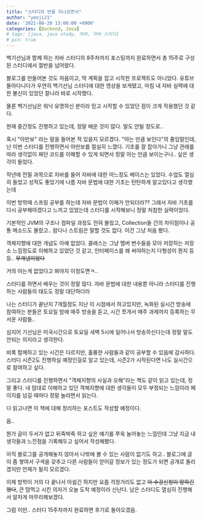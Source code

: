 ```yaml
---
title: "스터디의 반을 지나오면서"
author: "yeoji21"
date: '2021-08-20 13:00:00 +0900'
categories: [Backend, Java]
# tags: [java, java study, 자바, 자바 스터디]
# pin: true
---
```


백기선님과 함께 하는 자바 스터디의 8주차까지 포스팅까지 완료하면서 총 15주로 구성된 스터디에서 절반을 넘어왔다.  

블로그를 만들어본 것도 처음이고, 딱 계획을 잡고 시작한 프로젝트도 아니었다. 유튜브 돌아다니다가 우연히 백기선님 스터디에 대한 영상을 보게됐고, 마침 내 자바 실력에 대한 불신이 있었던 찰나라 바로 시작했다.  

물론 백기선님은 워낙 유명하신 분이라 믿고 시작할 수 있었던 점이 크게 작용했던 것 같다.  

현재 중간정도 진행하고 있는데, 정말 배운 것이 많다. 말도 안될 정도로..  

혹시 "아만보" 라는 말을 들어본 적 있을지 모르겠다. "아는 만큼 보인다"의 줄임말인데, 난 이번 스터디를 진행하면서 아만보를 절실히 느꼈다. 기초를 잘 잡아가니 그냥 관례를 따라 생각없이 짜던 코드를 이해할 수 있게 되면서 정말 아는 만큼 보이는구나.. 싶은 생각이 들었다.  

작년에 전필 과목으로 자바를 들어 자바에 대한 어느정도 베이스는 있었다. 수업도 열심히 들었고 성적도 좋았기에 나름 자바 문법에 대한 기초는 탄탄하게 알고있다고 생각했는데

이번 방학때 스프링 공부를 하는데 자바 문법이 이해가 안되더라?? 그래서 자바 기초를 다시 공부해야겠다고 느끼고 있었는데 스터디를 시작해보니 정말 처참한 실력이었다. 

기본적인 JVM의 구조나 컴파일 과정도 전혀 몰랐고, Collection들 간의 차이점이나 공통 메소드도 몰랐고.. 람다나 스트림은 말할 것도 없다. 이건 그냥 처음 봤다.  

객체지향에 대한 개념도 아예 없었다. 클래스는 그냥 멤버 변수들을 모아 저장하는 저장소 느낌정도로 이해하고 있었던 것 같고, 인터페이스를 왜 써야하는지 다형성이 뭔지 등등.. ~~무개념이었다~~

거의 아는게 없었다고 봐야지 이정도면ㅋ..  

스터디를 하면서 배우는 것이 정말 많다. 자바 문법에 대한 내용뿐 아니라 스터디를 진행하는 사람들의 태도도 정말 대단하더라  

나는 스터디가 끝난지 7개월정도 지난 이 시점에서 하고있지만, 녹화된 실시간 방송에 참여하는 분들은 토요일 밤에 매주 방송을 듣고, 시간 쪼개서 매주 과제까지 등록하는 무서운 사람들..

심지어 기선님은 미국시간으로 토요일 새벽 5시에 일어나서 방송하신다는데 정말 말도 안되는 의지라고 생각한다.

비록 함께하고 있는 시간은 다르지만, 훌륭한 사람들과 같이 공부할 수 있음에 감사하다.   스터디 시즌2도 진행하실 예정인걸로 알고 있는데, 시즌2가 시작된다면 나도 실시간으로 참여하고 싶다. 

그리고 스터디를 진행하면서 "객체지향의 사실과 오해"라는 책도 같이 읽고 있는데, 정말 좋다. 내 맘대로 이해하고 있던 객체지향에 대한 생각들이 모두 부정되는 느낌이라 페이지를 넘길 때마다 정말 놀라면서 읽는다. 

다 읽고나면 이 책에 대해 정리하는 포스트도 작성할 예정이다.  


음..  

뭔가 글이 두서가 없고 뒤죽박죽 하고 싶은 얘기를 쭈욱 늘어놓는 느낌인데 그냥 지금 내 생각들과 느낀점을 기록해두고 싶어서 작성해봤다. 

아직 블로그를 공개해놓지 않아서 나밖에 볼 수 있는 사람이 없기도 하고.. 블로그에 글이 좀 쌓여서 구색을 갖추고 다른 사람들이 얻어갈 정보가 있는 정도가 되면 공개로 돌리겠지만 언제가 될지 모르겠다.  

이제 방학이 거의 다 끝나서 아쉽긴 하지만 요즘 걱정거리도 없고 ~~아 수강신청이 망하긴했다~~, 큰 맘먹고 시킨 의자가 오늘 도착 예정이라 신난다. 남은 스터디도 열심히 진행해서 알차게 마무리해보겠다.  

그럼 이만.. 스터디 15주차까지 완료하면 후기로 돌아오겠음.







